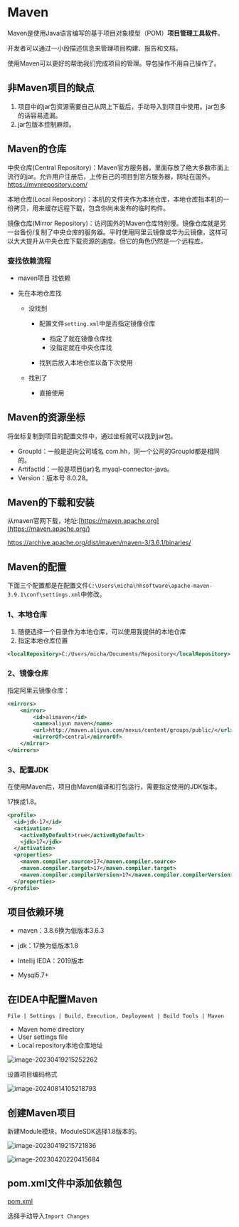# Maven

Maven是使用Java语言编写的基于项目对象模型（POM）**项目管理工具软件**。

开发者可以通过一小段描述信息来管理项目构建、报告和文档。

使用Maven可以更好的帮助我们完成项目的管理。导包操作不用自己操作了。

## 非Maven项目的缺点

1. 项目中的jar包资源需要自己从网上下载后，手动导入到项目中使用。jar包多的话容易遗漏。
2. jar包版本控制麻烦。

## Maven的仓库

中央仓库(Central Repository)：Maven官方服务器，里面存放了绝大多数市面上流行的jar。允许用户注册后，上传自己的项目到官方服务器，网址在国外。https://mvnrepository.com/

本地仓库(Local Repository)：本机的文件夹作为本地仓库，本地仓库指本机的一份拷贝，用来缓存远程下载，包含你尚未发布的临时构件。

镜像仓库(Mirror Repository)：访问国外的Maven仓库特别慢。镜像仓库就是另一台备份/复制了中央仓库的服务器。平时使用阿里云镜像或华为云镜像，这样可以大大提升从中央仓库下载资源的速度。但它的角色仍然是一个远程库。

### 查找依赖流程

- maven项目 找依赖

- 先在本地仓库找
  - 没找到
    - 配置文件`setting.xml`中是否指定镜像仓库
      - 指定了就在镜像仓库找
      - 没指定就在中央仓库找
  
    - 找到后放入本地仓库以备下次使用
  
  - 找到了
    - 直接使用
  

## Maven的资源坐标

将坐标复制到项目的配置文件中，通过坐标就可以找到jar包。

- GroupId：一般是逆向公司域名 com.hh，同一个公司的GroupId都是相同的。
- ArtifactId：一般是项目(jar)名 mysql-connector-java。
- Version：版本号 8.0.28。

## Maven的下载和安装

从maven官网下载，地址:[https://maven.apache.org](https://maven.apache.org/)

https://archive.apache.org/dist/maven/maven-3/3.6.1/binaries/

## Maven的配置

下面三个配置都是在配置文件`C:\Users\micha\hhsoftware\apache-maven-3.9.1\conf\settings.xml`中修改。

### 1、本地仓库

1. 随便选择一个目录作为本地仓库，可以使用我提供的本地仓库
2. 指定本地仓库位置

```xml
<localRepository>C:/Users/micha/Documents/Repository</localRepository>
```

### 2、镜像仓库

指定阿里云镜像仓库：

```xml
<mirrors> 
    <mirror>  
        <id>alimaven</id> 
        <name>aliyun maven</name>   
        <url>http://maven.aliyun.com/nexus/content/groups/public/</url>   
        <mirrorOf>central</mirrorOf> 
    </mirror>
</mirrors>
```

### 3、配置JDK

在使用Maven后，项目由Maven编译和打包运行，需要指定使用的JDK版本。

17换成1.8。

```xml
<profile>
  <id>jdk-17</id>
  <activation>
    <activeByDefault>true</activeByDefault>
    <jdk>17</jdk>
  </activation>
  <properties>
    <maven.compiler.source>17</maven.compiler.source>
    <maven.compiler.target>17</maven.compiler.target>
    <maven.compiler.compilerVersion>17</maven.compiler.compilerVersion>
  </properties>
</profile>
```

## 项目依赖环境

- maven：3.8.6换为低版本3.6.3
- jdk：17换为低版本1.8
- Intellij IEDA：2019版本

- Mysql5.7+

## 在IDEA中配置Maven

`File | Settings | Build, Execution, Deployment | Build Tools | Maven`

- Maven home directory
- User settings file
- Local repository本地仓库地址

![image-20230419215252262](../assets/image-20230419215252262.png)

设置项目编码格式

![image-20240814105218793](assets/image-20240814105218793.png)

## 创建Maven项目

新建Module模块，ModuleSDK选择1.8版本的。

![image-20230419215721836](../assets/image-20230419215721836.png)

![image-20230420220415684](../assets/image-20230420220415684.png)

## pom.xml文件中添加依赖包

 [pom.xml](pom.xml.md) 

选择手动导入`Import Changes`
